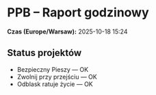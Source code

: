 # PPB – Raport godzinowy
**Czas (Europe/Warsaw):** 2025-10-18 15:24

## Status projektów
- Bezpieczny Pieszy — OK
- Zwolnij przy przejściu — OK
- Odblask ratuje życie — OK

